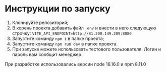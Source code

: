 # Инструкции по запуску

1. Клонируйте репозиторий;
2. В корень проекта добавить файл ```.env``` и внести в него следующую строчку: 
   ```VITE_API_ENDPOINT=http://81.200.149.209:8080  ```
3. Запустите команду ```npm i``` в папке проекта;
4. Запустите команду ```npm run dev``` в папке проекта.
5. При запуске можете использовать тестового пользователя. Логин и пароль вам сообщит менеджер.

При разработке использовались версии node 16.16.0 и npm 8.11.0